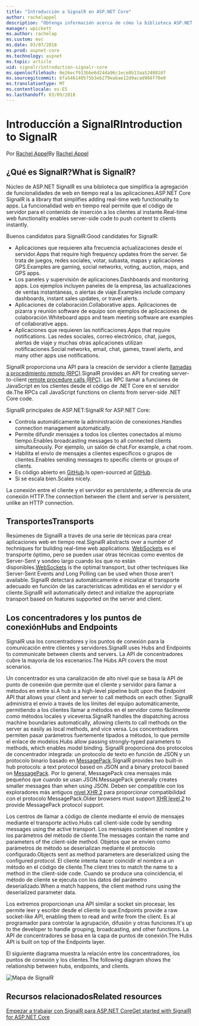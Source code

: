 ```yaml
---
title: "Introducción a SignalR en ASP.NET Core"
author: rachelappel
description: "Obtenga información acerca de cómo la biblioteca ASP.NET Core SignalR simplifica agregar funcionalidad web en tiempo real a las aplicaciones."
manager: wpickett
ms.author: rachelap
ms.custom: mvc
ms.date: 03/07/2018
ms.prod: aspnet-core
ms.technology: aspnet
ms.topic: article
uid: signalr/introduction-signalr-core
ms.openlocfilehash: 0e26ecf913bbe6d24da96c1ece8b13aa5240818f
ms.sourcegitcommit: 6fa546140575b3eb279eabae12d9acad966f70e0
ms.translationtype: MT
ms.contentlocale: es-ES
ms.lasthandoff: 03/09/2018
---
```

# <a name="introduction-to-signalr"></a><span data-ttu-id="c3cf3-103">Introducción a SignalR</span><span class="sxs-lookup"><span data-stu-id="c3cf3-103">Introduction to SignalR</span></span>

<span data-ttu-id="c3cf3-104">Por [Rachel Appel](https://twitter.com/rachelappel)</span><span class="sxs-lookup"><span data-stu-id="c3cf3-104">By [Rachel Appel](https://twitter.com/rachelappel)</span></span>

## <a name="what-is-signalr"></a><span data-ttu-id="c3cf3-105">¿Qué es SignalR?</span><span class="sxs-lookup"><span data-stu-id="c3cf3-105">What is SignalR?</span></span>

<span data-ttu-id="c3cf3-106">Núcleo de ASP.NET SignalR es una biblioteca que simplifica la agregación de funcionalidades de web en tiempo real a las aplicaciones.</span><span class="sxs-lookup"><span data-stu-id="c3cf3-106">ASP.NET Core SignalR is a library that simplifies adding real-time web functionality to apps.</span></span> <span data-ttu-id="c3cf3-107">La funcionalidad web en tiempo real permite que el código de servidor para el contenido de inserción a los clientes al instante.</span><span class="sxs-lookup"><span data-stu-id="c3cf3-107">Real-time web functionality enables server-side code to push content to clients instantly.</span></span>

<span data-ttu-id="c3cf3-108">Buenos candidatos para SignalR:</span><span class="sxs-lookup"><span data-stu-id="c3cf3-108">Good candidates for SignalR:</span></span>

* <span data-ttu-id="c3cf3-109">Aplicaciones que requieren alta frecuencia actualizaciones desde el servidor.</span><span class="sxs-lookup"><span data-stu-id="c3cf3-109">Apps that require high frequency updates from the server.</span></span> <span data-ttu-id="c3cf3-110">Se trata de juegos, redes sociales, votar, subasta, mapas y aplicaciones GPS.</span><span class="sxs-lookup"><span data-stu-id="c3cf3-110">Examples are gaming, social networks, voting, auction, maps, and GPS apps.</span></span>
* <span data-ttu-id="c3cf3-111">Los paneles y supervisión de aplicaciones.</span><span class="sxs-lookup"><span data-stu-id="c3cf3-111">Dashboards and monitoring apps.</span></span> <span data-ttu-id="c3cf3-112">Los ejemplos incluyen paneles de la empresa, las actualizaciones de ventas instantáneas, o alertas de viaje.</span><span class="sxs-lookup"><span data-stu-id="c3cf3-112">Examples include company dashboards, instant sales updates, or travel alerts.</span></span>
* <span data-ttu-id="c3cf3-113">Aplicaciones de colaboración.</span><span class="sxs-lookup"><span data-stu-id="c3cf3-113">Collaborative apps.</span></span> <span data-ttu-id="c3cf3-114">Aplicaciones de pizarra y reunión software de equipo son ejemplos de aplicaciones de colaboración.</span><span class="sxs-lookup"><span data-stu-id="c3cf3-114">Whiteboard apps and team meeting software are examples of collaborative apps.</span></span>
* <span data-ttu-id="c3cf3-115">Aplicaciones que requieren las notificaciones.</span><span class="sxs-lookup"><span data-stu-id="c3cf3-115">Apps that require notifications.</span></span> <span data-ttu-id="c3cf3-116">Las redes sociales, correo electrónico, chat, juegos, alertas de viaje y muchas otras aplicaciones utilizan notificaciones.</span><span class="sxs-lookup"><span data-stu-id="c3cf3-116">Social networks, email, chat, games, travel alerts, and many other apps use notifications.</span></span>

<span data-ttu-id="c3cf3-117">SignalR proporciona una API para la creación de servidor a cliente [llamadas a procedimiento remoto (RPC)](https://wikipedia.org/wiki/Remote_procedure_call).</span><span class="sxs-lookup"><span data-stu-id="c3cf3-117">SignalR provides an API for creating server-to-client [remote procedure calls (RPC)](https://wikipedia.org/wiki/Remote_procedure_call).</span></span> <span data-ttu-id="c3cf3-118">Las RPC llamar a funciones de JavaScript en los clientes desde el código de .NET Core en el servidor de.</span><span class="sxs-lookup"><span data-stu-id="c3cf3-118">The RPCs call JavaScript functions on clients from server-side .NET Core code.</span></span>

<span data-ttu-id="c3cf3-119">SignalR principales de ASP.NET:</span><span class="sxs-lookup"><span data-stu-id="c3cf3-119">SignalR for ASP.NET Core:</span></span>

* <span data-ttu-id="c3cf3-120">Controla automáticamente la administración de conexiones.</span><span class="sxs-lookup"><span data-stu-id="c3cf3-120">Handles connection management automatically.</span></span>
* <span data-ttu-id="c3cf3-121">Permite difundir mensajes a todos los clientes conectados al mismo tiempo.</span><span class="sxs-lookup"><span data-stu-id="c3cf3-121">Enables broadcasting messages to all connected clients simultaneously.</span></span> <span data-ttu-id="c3cf3-122">Por ejemplo, un salón de chat.</span><span class="sxs-lookup"><span data-stu-id="c3cf3-122">For example, a chat room.</span></span>
* <span data-ttu-id="c3cf3-123">Habilita el envío de mensajes a clientes específicos o grupos de clientes.</span><span class="sxs-lookup"><span data-stu-id="c3cf3-123">Enables sending messages to specific clients or groups of clients.</span></span>
* <span data-ttu-id="c3cf3-124">Es código abierto en [GitHub](https://github.com/aspnet/SignalR).</span><span class="sxs-lookup"><span data-stu-id="c3cf3-124">Is open-sourced at [GitHub](https://github.com/aspnet/SignalR).</span></span>
* <span data-ttu-id="c3cf3-125">Si se escala bien.</span><span class="sxs-lookup"><span data-stu-id="c3cf3-125">Scales nicely.</span></span>

<span data-ttu-id="c3cf3-126">La conexión entre el cliente y el servidor es persistente, a diferencia de una conexión HTTP.</span><span class="sxs-lookup"><span data-stu-id="c3cf3-126">The connection between the client and server is persistent, unlike an HTTP connection.</span></span>

## <a name="transports"></a><span data-ttu-id="c3cf3-127">Transportes</span><span class="sxs-lookup"><span data-stu-id="c3cf3-127">Transports</span></span>

<span data-ttu-id="c3cf3-128">Resúmenes de SignalR a través de una serie de técnicas para crear aplicaciones web en tiempo real.</span><span class="sxs-lookup"><span data-stu-id="c3cf3-128">SignalR abstracts over a number of techniques for building real-time web applications.</span></span> <span data-ttu-id="c3cf3-129">[WebSockets](https://tools.ietf.org/html/rfc7118) es el transporte óptimo, pero se pueden usar otras técnicas como eventos de Server-Sent y sondeo largo cuando los que no están disponibles.</span><span class="sxs-lookup"><span data-stu-id="c3cf3-129">[WebSockets](https://tools.ietf.org/html/rfc7118) is the optimal transport, but other techniques like Server-Sent Events and Long Polling can be used when those aren't available.</span></span> <span data-ttu-id="c3cf3-130">SignalR detectará automáticamente e inicializar el transporte adecuado en función de las características admitidas en el servidor y el cliente.</span><span class="sxs-lookup"><span data-stu-id="c3cf3-130">SignalR will automatically detect and initialize the appropriate transport based on features supported on the server and client.</span></span>

## <a name="hubs-and-endpoints"></a><span data-ttu-id="c3cf3-131">Los concentradores y los puntos de conexión</span><span class="sxs-lookup"><span data-stu-id="c3cf3-131">Hubs and Endpoints</span></span>

<span data-ttu-id="c3cf3-132">SignalR usa los concentradores y los puntos de conexión para la comunicación entre clientes y servidores.</span><span class="sxs-lookup"><span data-stu-id="c3cf3-132">SignalR uses Hubs and Endpoints to communicate between clients and servers.</span></span> <span data-ttu-id="c3cf3-133">La API de concentradores cubre la mayoría de los escenarios.</span><span class="sxs-lookup"><span data-stu-id="c3cf3-133">The Hubs API covers the most scenarios.</span></span>

<span data-ttu-id="c3cf3-134">Un concentrador es una canalización de alto nivel que se basa la API de punto de conexión que permite que el cliente y servidor para llamar a métodos en entre sí.</span><span class="sxs-lookup"><span data-stu-id="c3cf3-134">A hub is a high-level pipeline built upon the Endpoint API that allows your client and server to call methods on each other.</span></span> <span data-ttu-id="c3cf3-135">SignalR administra el envío a través de los límites del equipo automáticamente, permitiendo a los clientes llamar a métodos en el servidor como fácilmente como métodos locales y viceversa.</span><span class="sxs-lookup"><span data-stu-id="c3cf3-135">SignalR handles the dispatching across machine boundaries automatically, allowing clients to call methods on the server as easily as local methods, and vice versa.</span></span> <span data-ttu-id="c3cf3-136">Los concentradores permiten pasar parámetros fuertemente tipados a métodos, lo que permite el enlace de modelos.</span><span class="sxs-lookup"><span data-stu-id="c3cf3-136">Hubs allow passing strongly-typed parameters to methods, which enables model binding.</span></span> <span data-ttu-id="c3cf3-137">SignalR proporciona dos protocolos de concentrador integrada: un protocolo de texto en función de JSON y un protocolo binario basado en [MessagePack](https://msgpack.org/).</span><span class="sxs-lookup"><span data-stu-id="c3cf3-137">SignalR provides two built-in hub protocols: a text protocol based on JSON and a binary protocol based on [MessagePack](https://msgpack.org/).</span></span>  <span data-ttu-id="c3cf3-138">Por lo general, MessagePack crea mensajes más pequeños que cuando se usan JSON.</span><span class="sxs-lookup"><span data-stu-id="c3cf3-138">MessagePack generally creates smaller messages than when using JSON.</span></span> <span data-ttu-id="c3cf3-139">Deben ser compatible con los exploradores más antiguos [nivel XHR 2](https://caniuse.com/#feat=xhr2) para proporcionar compatibilidad con el protocolo MessagePack.</span><span class="sxs-lookup"><span data-stu-id="c3cf3-139">Older browsers must support [XHR level 2](https://caniuse.com/#feat=xhr2) to provide MessagePack protocol support.</span></span>

<span data-ttu-id="c3cf3-140">Los centros de llamar a código de cliente mediante el envío de mensajes mediante el transporte activo.</span><span class="sxs-lookup"><span data-stu-id="c3cf3-140">Hubs call client-side code by sending messages using the active transport.</span></span> <span data-ttu-id="c3cf3-141">Los mensajes contienen el nombre y los parámetros del método de cliente.</span><span class="sxs-lookup"><span data-stu-id="c3cf3-141">The messages contain the name and parameters of the client-side method.</span></span> <span data-ttu-id="c3cf3-142">Objetos que se envíen como parámetros de método se deserializan mediante el protocolo configurado.</span><span class="sxs-lookup"><span data-stu-id="c3cf3-142">Objects sent as method parameters are deserialized using the configured protocol.</span></span> <span data-ttu-id="c3cf3-143">El cliente intenta hacer coincidir el nombre a un método en el código de cliente.</span><span class="sxs-lookup"><span data-stu-id="c3cf3-143">The client tries to match the name to a method in the client-side code.</span></span> <span data-ttu-id="c3cf3-144">Cuando se produce una coincidencia, el método de cliente se ejecuta con los datos del parámetro deserializado.</span><span class="sxs-lookup"><span data-stu-id="c3cf3-144">When a match happens, the client method runs using the deserialized parameter data.</span></span>

<span data-ttu-id="c3cf3-145">Los extremos proporcionan una API similar a socket sin procesar, les permite leer y escribir desde el cliente lo que.</span><span class="sxs-lookup"><span data-stu-id="c3cf3-145">Endpoints provide a raw socket-like API, enabling them to read and write from the client.</span></span> <span data-ttu-id="c3cf3-146">Es al programador para controlar la agrupación, difusión y otras funciones.</span><span class="sxs-lookup"><span data-stu-id="c3cf3-146">It's up to the developer to handle grouping, broadcasting, and other functions.</span></span> <span data-ttu-id="c3cf3-147">La API de concentradores se basa en la capa de puntos de conexión.</span><span class="sxs-lookup"><span data-stu-id="c3cf3-147">The Hubs API is built on top of the Endpoints layer.</span></span>

<span data-ttu-id="c3cf3-148">El siguiente diagrama muestra la relación entre los concentradores, los puntos de conexión y los clientes.</span><span class="sxs-lookup"><span data-stu-id="c3cf3-148">The following diagram shows the relationship between hubs, endpoints, and clients.</span></span>

![Mapa de SignalR](introduction-signalr-core/_static/signalr-core-architecture.png)

## <a name="related-resources"></a><span data-ttu-id="c3cf3-150">Recursos relacionados</span><span class="sxs-lookup"><span data-stu-id="c3cf3-150">Related resources</span></span>

[<span data-ttu-id="c3cf3-151">Empezar a trabajar con SignalR para ASP.NET Core</span><span class="sxs-lookup"><span data-stu-id="c3cf3-151">Get started with SignalR for ASP.NET Core</span></span>](get-started-signalr-core)
